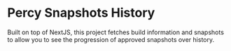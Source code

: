 # Percy Snapshots History

Built on top of NextJS, this project fetches build information and snapshots to allow you to see the progression
of approved snapshots over history.
